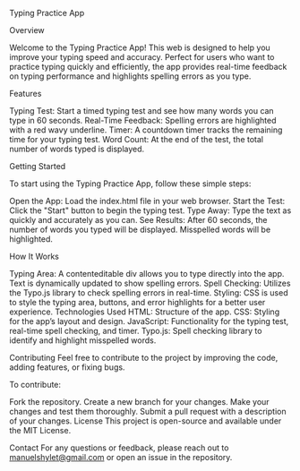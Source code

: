 Typing Practice App

Overview


Welcome to the Typing Practice App! This web is designed to help you improve your typing speed and accuracy. Perfect for users who want to practice typing quickly and efficiently, the app provides real-time feedback on typing performance and highlights spelling errors as you type.

Features

Typing Test: Start a timed typing test and see how many words you can type in 60 seconds.
Real-Time Feedback: Spelling errors are highlighted with a red wavy underline.
Timer: A countdown timer tracks the remaining time for your typing test.
Word Count: At the end of the test, the total number of words typed is displayed.

Getting Started


To start using the Typing Practice App, follow these simple steps:

Open the App: Load the index.html file in your web browser.
Start the Test: Click the "Start" button to begin the typing test.
Type Away: Type the text as quickly and accurately as you can.
See Results: After 60 seconds, the number of words you typed will be displayed. Misspelled words will be highlighted.

How It Works

Typing Area: A contenteditable div allows you to type directly into the app. Text is dynamically updated to show spelling errors.
Spell Checking: Utilizes the Typo.js library to check spelling errors in real-time.
Styling: CSS is used to style the typing area, buttons, and error highlights for a better user experience.
Technologies Used
HTML: Structure of the app.
CSS: Styling for the app’s layout and design.
JavaScript: Functionality for the typing test, real-time spell checking, and timer.
Typo.js: Spell checking library to identify and highlight misspelled words.


Contributing
Feel free to contribute to the project by improving the code, adding features, or fixing bugs. 


To contribute:

Fork the repository.
Create a new branch for your changes.
Make your changes and test them thoroughly.
Submit a pull request with a description of your changes.
License
This project is open-source and available under the MIT License.

Contact
For any questions or feedback, please reach out to manuelshylet@gmail.com or open an issue in the repository.
